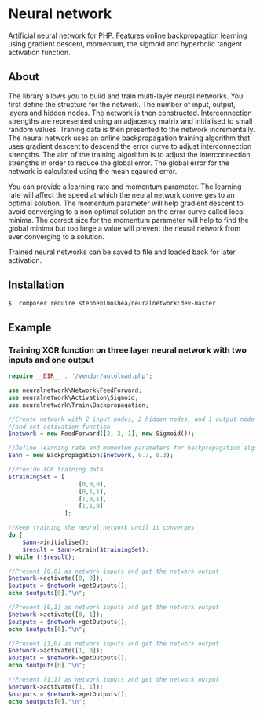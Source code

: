 # Neural network
Artificial neural network for PHP. Features online backpropagtion learning using gradient descent, momentum, the sigmoid and hyperbolic tangent activation function.

## About
The library allows you to build and train multi-layer neural networks. You first define the structure for the network. The number of input, output, layers and hidden nodes. The network is then constructed. Interconnection strengths are represented using an adjacency matrix and initialised to small random values.  Traning data is then presented to the network incrementally. The neural network uses an online backpropagation training algorithm that uses gradient descent to descend the error curve to adjust interconnection strengths. The aim of the training algorithm is to adjust the interconnection strengths in order to reduce the global error. The global error for the network is calculated using the mean sqaured error. 

You can provide a learning rate and momentum parameter.  The learning rate will affect the speed at which the neural network converges to an optimal solution. The momentum parameter will help gradient descent to avoid converging to a non optimal solution on the error curve called local minima.  The correct size for the momentum parameter will help to find the global minima but too large a value will prevent the neural network from ever converging to a solution.

Trained neural networks can be saved to file and loaded back for later activation.

## Installation
```bash
$  composer require stephenlmoshea/neuralnetwork:dev-master
```
## Example
### Training XOR function on three layer neural network with two inputs and one output
```php
require __DIR__ . '/vendor/autoload.php';

use neuralnetwork\Network\FeedForward;
use neuralnetwork\Activation\Sigmoid;
use neuralnetwork\Train\Backpropagation;

//Create network with 2 input nodes, 2 hidden nodes, and 1 output node
//and set activation function
$network = new FeedForward([2, 2, 1], new Sigmoid());

//Define learning rate and momentum parameters for backpropagation algorithm
$ann = new Backpropagation($network, 0.7, 0.3);

//Provide XOR training data
$trainingSet = [
                    [0,0,0],
                    [0,1,1],
                    [1,0,1],
                    [1,1,0]
                ];

//Keep training the neural network until it converges
do {
    $ann->initialise();
    $result = $ann->train($trainingSet);
} while (!$result);

//Present [0,0] as network inputs and get the network output
$network->activate([0, 0]);
$outputs = $network->getOutputs();
echo $outputs[0]."\n";

//Present [0,1] as network inputs and get the network output
$network->activate([0, 1]);
$outputs = $network->getOutputs();
echo $outputs[0]."\n";

//Present [1,0] as network inputs and get the network output 
$network->activate([1, 0]);
$outputs = $network->getOutputs();
echo $outputs[0]."\n";

//Present [1,1] as network inputs and get the network output
$network->activate([1, 1]);
$outputs = $network->getOutputs();
echo $outputs[0]."\n";
```
